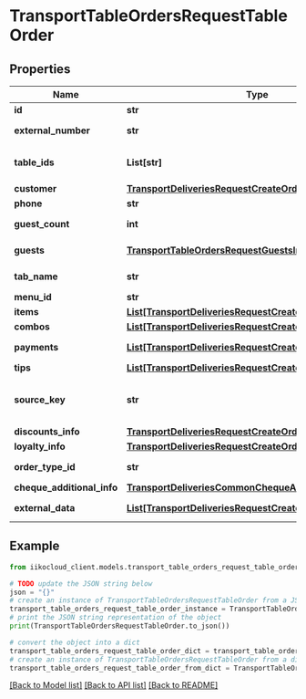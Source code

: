 # TransportTableOrdersRequestTableOrder


## Properties

Name | Type | Description | Notes
------------ | ------------- | ------------- | -------------
**id** | **str** | Order ID. | [optional] 
**external_number** | **str** | Order external number.   &gt; Allowed from version &#x60;8.0.6&#x60;. | [optional] 
**table_ids** | **List[str]** | Table IDs.                Can be obtained by &#x60;/api/1/reserve/available_restaurant_sections&#x60; operation. | [optional] 
**customer** | [**TransportDeliveriesRequestCreateOrderRegularCustomer**](TransportDeliveriesRequestCreateOrderRegularCustomer.md) | Guest.   &gt; Allowed from version &#x60;7.5.2&#x60;. | [optional] 
**phone** | **str** | Guest phone.   &gt; Allowed from version &#x60;7.5.2&#x60;. | [optional] 
**guest_count** | **int** | Amount of guests in the order.   &gt; Allowed from version &#x60;7.6.1&#x60;. | [optional] 
**guests** | [**TransportTableOrdersRequestGuestsInfo**](TransportTableOrdersRequestGuestsInfo.md) | Guests information.   &gt; Allowed from version &#x60;7.6.1&#x60;. | [optional] 
**tab_name** | **str** | Tab name (only for fastfood terminals group in tab mode).   &gt; Allowed from version &#x60;7.6.1&#x60;. | [optional] 
**menu_id** | **str** | External menu ID. | [optional] 
**items** | [**List[TransportDeliveriesRequestCreateOrderOrderItem]**](TransportDeliveriesRequestCreateOrderOrderItem.md) | Order items. | 
**combos** | [**List[TransportDeliveriesRequestCreateOrderCombo]**](TransportDeliveriesRequestCreateOrderCombo.md) | Combos included in order. | [optional] 
**payments** | [**List[TransportDeliveriesRequestCreateOrderPayment]**](TransportDeliveriesRequestCreateOrderPayment.md) | Order payment components.   &gt; Type **LoyaltyCard** allowed from version &#x60;7.1.5&#x60;. | [optional] 
**tips** | [**List[TransportDeliveriesRequestCreateOrderTipsPayment]**](TransportDeliveriesRequestCreateOrderTipsPayment.md) | Order tips components. | [optional] 
**source_key** | **str** | The string key (marker) of the source (partner - api user) that created the order. Needed to limit the visibility of orders for external integration. | [optional] 
**discounts_info** | [**TransportDeliveriesRequestCreateOrderDiscountsInfo**](TransportDeliveriesRequestCreateOrderDiscountsInfo.md) | Discounts/surcharges. | [optional] 
**loyalty_info** | [**TransportDeliveriesRequestCreateOrderLoyaltyInfo**](TransportDeliveriesRequestCreateOrderLoyaltyInfo.md) | Information about Loyalty app. | [optional] 
**order_type_id** | **str** | Order type ID.                 Can be obtained by &#x60;/api/1/deliveries/order_types&#x60; operation | [optional] 
**cheque_additional_info** | [**TransportDeliveriesCommonChequeAdditionalInfo**](TransportDeliveriesCommonChequeAdditionalInfo.md) | Cheque additional information. | [optional] 
**external_data** | [**List[TransportDeliveriesRequestCreateOrderExternalData]**](TransportDeliveriesRequestCreateOrderExternalData.md) | Order external data.   &gt; Allowed from version &#x60;8.0.6&#x60;. | [optional] 

## Example

```python
from iikocloud_client.models.transport_table_orders_request_table_order import TransportTableOrdersRequestTableOrder

# TODO update the JSON string below
json = "{}"
# create an instance of TransportTableOrdersRequestTableOrder from a JSON string
transport_table_orders_request_table_order_instance = TransportTableOrdersRequestTableOrder.from_json(json)
# print the JSON string representation of the object
print(TransportTableOrdersRequestTableOrder.to_json())

# convert the object into a dict
transport_table_orders_request_table_order_dict = transport_table_orders_request_table_order_instance.to_dict()
# create an instance of TransportTableOrdersRequestTableOrder from a dict
transport_table_orders_request_table_order_from_dict = TransportTableOrdersRequestTableOrder.from_dict(transport_table_orders_request_table_order_dict)
```
[[Back to Model list]](../README.md#documentation-for-models) [[Back to API list]](../README.md#documentation-for-api-endpoints) [[Back to README]](../README.md)



